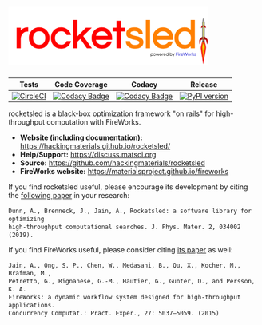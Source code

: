 
# <img alt="rocketsled" src="docs_rst/_static/logo-small.png" width="400">

| Tests  |   Code Coverage   |  Codacy | Release |
|:----------:|:-------------:|:------:|:------:|
[![CircleCI](https://img.shields.io/circleci/project/github/hackingmaterials/rocketsled/master.svg)](https://circleci.com/gh/hackingmaterials/rocketsled) | [![Codacy Badge](https://img.shields.io/codacy/coverage/3e4e2ac81f8d47c58759c386a6377e7d.svg?colorB=brightgreen)](https://www.codacy.com/app/ardunn/rocketsled) | [![Codacy Badge](https://img.shields.io/codacy/grade/3e4e2ac81f8d47c58759c386a6377e7d.svg)](https://www.codacy.com/app/ardunn/rocketsled) | [![PyPI version](https://img.shields.io/pypi/v/rocketsled.svg?colorB=blue)](https://pypi.org/project/rocketsled/) |


rocketsled is a black-box optimization framework "on rails" for high-throughput computation with FireWorks.

- **Website (including documentation):** https://hackingmaterials.github.io/rocketsled/
- **Help/Support:** https://discuss.matsci.org
- **Source:** https://github.com/hackingmaterials/rocketsled
- **FireWorks website:** https://materialsproject.github.io/fireworks

If you find rocketsled useful, please encourage its development by citing the [following paper](http://doi.org//10.1088/2515-7639/ab0c3d) in your research:

```
Dunn, A., Brenneck, J., Jain, A., Rocketsled: a software library for optimizing
high-throughput computational searches. J. Phys. Mater. 2, 034002 (2019).
```

If you find FireWorks useful, please consider citing [its paper](http://dx.doi.org/10.1002/cpe.3505) as well:

```
Jain, A., Ong, S. P., Chen, W., Medasani, B., Qu, X., Kocher, M., Brafman, M., 
Petretto, G., Rignanese, G.-M., Hautier, G., Gunter, D., and Persson, K. A. 
FireWorks: a dynamic workflow system designed for high-throughput applications.
Concurrency Computat.: Pract. Exper., 27: 5037–5059. (2015)
```
